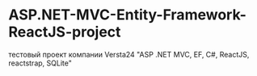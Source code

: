 # ASP.NET-MVC-Entity-Framework-ReactJS-project
тестовый проект компании Versta24 "ASP .NET MVC, EF, C#, ReactJS, reactstrap, SQLite"
